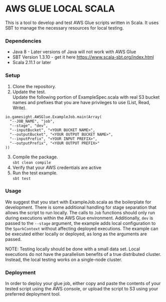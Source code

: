 # AWS GLUE LOCAL SCALA

This is a tool to develop and test AWS Glue scripts written in Scala. It uses SBT to manage the necessary resources for local testing.

### Dependencies
* Java 8 - Later versions of Java will not work with AWS Glue
* SBT Version 1.3.10 - get it here https://www.scala-sbt.org/index.html
* Scala 2.11.1 or later

### Setup

1. Clone the repository.
2. Update the test.  
Update the following portion of ExampleSpec.scala with real S3 bucket names and prefixes that you are have privileges to use (List, Read, Write).
```
io.gamesight.AWSGlue.ExampleJob.main(Array(
  "--JOB_NAME", "job",
  "--stage", "dev",
  "--inputBucket", "<YOUR BUCKET NAME>",
  "--outputBucket", "<YOUR OUTPUT BUCKET NAME>",
  "--inputPrefix", "<YOUR INPUT PREFIX>",
  "--outputPrefix", "<YOUR OUTPUT PREFIX>"
))
```
3. Compile the package.  
`sbt clean compile`
4. Verify that your AWS credentials are active
5. Run the test example.  
`sbt test`

### Usage

We suggest that you start with ExampleJob.scala as the boilerplate for development. There is some additional handling for stage separation that allows the script to run locally. The calls to `Job` functions should only run during executions within the AWS Glue environment. Additionally, `dev` is passed to the `--stage` argument, the example adds local configuration to the `SparkContext` without affecting deployed executions. The example can be executed either locally or deployed, as long as the arguments are passed.

NOTE: Testing locally should be done with a small data set. Local executions do not have the parallelism benefits of a true distributed cluster. Instead, the local testing works on a single-node cluster.

### Deployment

In order to deploy your glue job, either copy and paste the contents of your tested script using the AWS console, or upload the script to S3 using your preferred deployment tool.
